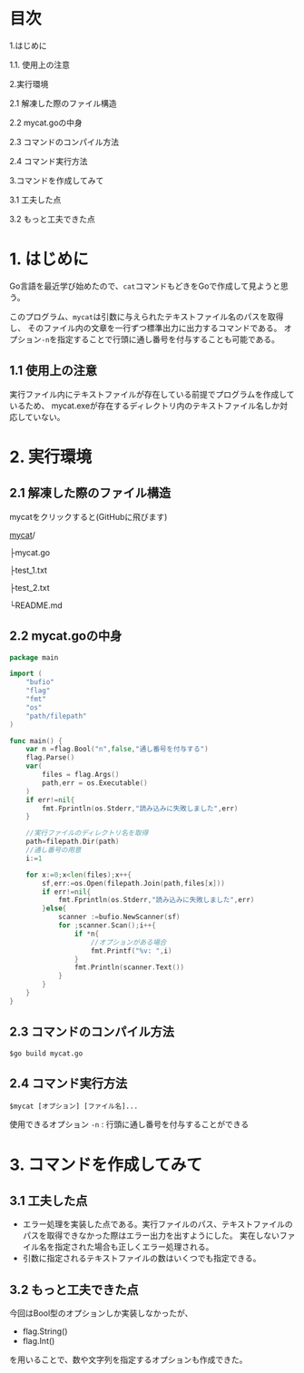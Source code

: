 # 目次
1.はじめに

1.1. 使用上の注意

2.実行環境

2.1 解凍した際のファイル構造

2.2 mycat.goの中身

2.3 コマンドのコンパイル方法

2.4 コマンド実行方法

3.コマンドを作成してみて

3.1 工夫した点

3.2 もっと工夫できた点

# 1. はじめに
Go言語を最近学び始めたので、`cat`コマンドもどきをGoで作成して見ようと思う。

このプログラム、`mycat`は引数に与えられたテキストファイル名のパスを取得し、
そのファイル内の文章を一行ずつ標準出力に出力するコマンドである。
オプション`-n`を指定することで行頭に通し番号を付与することも可能である。

## 1.1 使用上の注意
実行ファイル内にテキストファイルが存在している前提でプログラムを作成しているため、
mycat.exeが存在するディレクトリ内のテキストファイル名しか対応していない。

# 2. 実行環境

## 2.1 解凍した際のファイル構造
mycatをクリックすると(GitHubに飛びます)

[mycat](https://github.com/TsubasaSato/mycat)/

 ├mycat.go
 
 ├test_1.txt
 
 ├test_2.txt
 
 └README.md

## 2.2 mycat.goの中身
```go
package main

import (
	"bufio"
	"flag"
	"fmt"
	"os"
	"path/filepath"
)

func main() {
	var n =flag.Bool("n",false,"通し番号を付与する")
	flag.Parse()
	var(
		files = flag.Args()
		path,err = os.Executable()
	)
	if err!=nil{
		fmt.Fprintln(os.Stderr,"読み込みに失敗しました",err)
	}

	//実行ファイルのディレクトリ名を取得
	path=filepath.Dir(path)
	//通し番号の用意
	i:=1

	for x:=0;x<len(files);x++{
		sf,err:=os.Open(filepath.Join(path,files[x]))
		if err!=nil{
			fmt.Fprintln(os.Stderr,"読み込みに失敗しました",err)
		}else{
			scanner :=bufio.NewScanner(sf)
			for ;scanner.Scan();i++{
				if *n{
					//オプションがある場合
					fmt.Printf("%v: ",i)
				}
				fmt.Println(scanner.Text())
			}
		}
	}
}
```

## 2.3 コマンドのコンパイル方法

`$go build mycat.go`

## 2.4 コマンド実行方法

`$mycat [オプション] [ファイル名]...`

使用できるオプション
`-n` : 行頭に通し番号を付与することができる

# 3. コマンドを作成してみて
## 3.1 工夫した点
- エラー処理を実装した点である。実行ファイルのパス、テキストファイルのパスを取得できなかった際はエラー出力を出すようにした。
実在しないファイル名を指定された場合も正しくエラー処理される。
- 引数に指定されるテキストファイルの数はいくつでも指定できる。

## 3.2 もっと工夫できた点
今回はBool型のオプションしか実装しなかったが、

- flag.String()
- flag.Int()

を用いることで、数や文字列を指定するオプションも作成できた。
